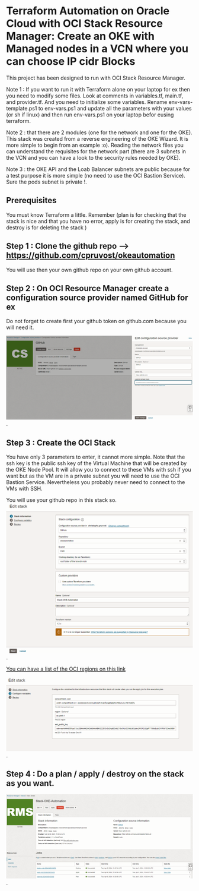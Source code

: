 # Terraform Automation on Oracle Cloud with OCI Stack Resource Manager: Create an OKE with Managed nodes in a VCN where you can choose IP cidr Blocks

This project has been designed to run with OCI Stack Resource Manager.

Note 1 : If you want to run it with Terraform alone on your laptop for ex then you need to modify some files. Look at comments in variables.tf, main.tf, and provider.tf. And you need to initialize some variables. Rename env-vars-template.ps1 to env-vars.ps1 and update all the parameters with your values (or sh if linux) and then run env-vars.ps1 on your laptop befor eusing terraform.

Note 2 : that there are 2 modules (one for the network and one for the OKE). This stack was created from a reverse engineering of the OKE Wizard. It is more simple to begin from an example :o). Reading the network files you can understand the requisites for the network part (there are 3 subnets in the VCN and you can have a look to the security rules needed by OKE). 

Note 3 : the OKE API and the Loab Balancer subnets are public because for a test purpose it is more simple (no need to use the OCI Bastion Service). Sure the pods subnet is private !.

## Prerequisites

You must know Terraform a little. Remember (plan is for checking that the stack is nice and that you have no error, apply is for creating the stack, and destroy is for deleting the stack )

## Step 1 : Clone the github repo --> https://github.com/cpruvost/okeautomation
You will use then your own github repo on your own github account.

## Step 2 : On OCI Resource Manager create a configuration source provider named GitHub for ex
Do not forget to create first your github token on github.com because you will need it.

![GitHub](./documentation/githubsourceprovider.png "GitHub").

## Step 3 : Create the OCI Stack
You have only 3 parameters to enter, it cannot more simple. Note that the ssh key is the public ssh key of the Virtual Machine that will be created by the OKE Node Pool. It will allow you to connect to these VMs with ssh if you want but as the VM are in a private subnet you will need to use the OCI Bastion Service. Nevertheless you probably never need to connect to the VMs with SSH.

You will use your github repo in this stack so.
![Stack Screen1](./documentation/stack1.png "Stack Screen1").

[You can have a list of the OCI regions on this link](https://docs.oracle.com/en-us/iaas/Content/General/Concepts/regions.htm)

![Stack Screen1](./documentation/stack2.png "Stack Screen2").

## Step 4 : Do a plan / apply / destroy on the stack as you want.

![Use Stack](./documentation/runstack.png "Use Stack").